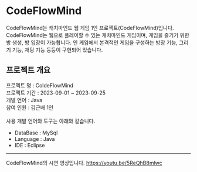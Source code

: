# CodeFlowMind
CodeFlowMind는 캐치마인드 웹 게임 1인 프로젝트(CodeFlowMind)입니다.
CodeFlowMind는 웹으로 플레이할 수 있는 캐치마인드 게임이며, 게임을 즐기기 위한 방 생성, 방 입장이 가능합니다.
인 게임에서 본격적인 게임을 구성하는 방장 기능, 그리기 기능, 채팅 기능 등등이 구현되어 있습니다.

## 프로젝트 개요

프로젝트 명 : ColdeFlowMind<br/>
프로젝트 기간 : 2023-09-01 ~ 2023-09-25<br/>
개발 언어 : Java<br/>
참여 인원 : 김근배 1인<br/>
<br/>
사용 개발 언어와 도구는 아래와 같습니다.
- DataBase : MySql
- Language : Java
- IDE : Eclipse

-----

CodeFlowMind의 시연 영상입니다. 
https://youtu.be/5ReQhB8mlwc



